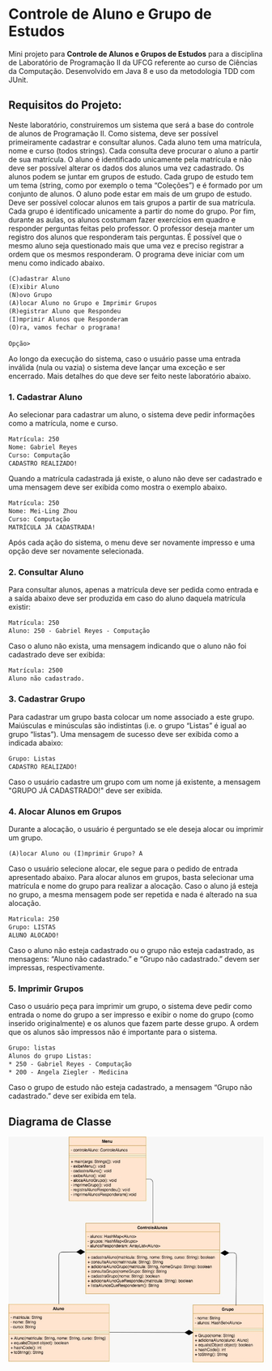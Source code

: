 # Controle de Aluno e Grupo de Estudos
Mini projeto para **Controle de Alunos e Grupos de Estudos** para a disciplina de Laboratório de Programação II da UFCG
referente ao curso de Ciências da Computação. Desenvolvido em Java 8 e uso da metodologia TDD com JUnit.

## Requisitos do Projeto:

Neste laboratório, construiremos um sistema que será a base do controle de alunos de Programação II. Como sistema, deve ser possível primeiramente cadastrar e consultar alunos. Cada aluno tem uma matrícula, nome e curso (todos strings). Cada consulta deve procurar o aluno a partir de sua matrícula. O aluno é identificado unicamente pela matrícula e não deve ser possível alterar os dados dos alunos uma vez cadastrado.
Os alunos podem se juntar em grupos de estudo. Cada grupo de estudo tem um tema (string, como por exemplo o tema “Coleções”) e é formado por um conjunto de alunos. O aluno pode estar em mais de um grupo de estudo. Deve ser possível colocar alunos em tais grupos a partir de sua matrícula. Cada grupo é identificado unicamente a partir do nome do grupo.
Por fim, durante as aulas, os alunos costumam fazer exercícios em quadro e responder perguntas feitas pelo professor. O professor deseja manter um registro dos alunos que responderam tais perguntas. É possível que o mesmo aluno seja questionado mais que uma vez e preciso registrar a ordem que os mesmos responderam.
O programa deve iniciar com um menu como indicado abaixo.

```
(C)adastrar Aluno
(E)xibir Aluno
(N)ovo Grupo
(A)locar Aluno no Grupo e Imprimir Grupos
(R)egistrar Aluno que Respondeu
(I)mprimir Alunos que Responderam
(O)ra, vamos fechar o programa!

Opção>
```

Ao longo da execução do sistema, caso o usuário passe uma entrada inválida (nula ou vazia) o sistema deve lançar uma exceção e ser encerrado.
Mais detalhes do que deve ser feito neste laboratório abaixo.

### 1. Cadastrar Aluno

Ao selecionar para cadastrar um aluno, o sistema deve pedir informações como a matrícula, nome e curso.
```
Matrícula: 250
Nome: Gabriel Reyes
Curso: Computação
CADASTRO REALIZADO!
```

Quando a matrícula cadastrada já existe, o aluno não deve ser cadastrado e uma mensagem deve ser exibida como mostra o exemplo abaixo.

```
Matrícula: 250
Nome: Mei-Ling Zhou
Curso: Computação
MATRÍCULA JÁ CADASTRADA!
```

Após cada ação do sistema, o menu deve ser novamente impresso e uma opção deve ser novamente selecionada.

### 2. Consultar Aluno
Para consultar alunos, apenas a matrícula deve ser pedida como entrada e a saída abaixo deve ser produzida em caso do aluno daquela matrícula existir:

```
Matrícula: 250
Aluno: 250 - Gabriel Reyes - Computação
```

Caso o aluno não exista, uma mensagem indicando que o aluno não foi cadastrado deve ser exibida:

```
Matrícula: 2500
Aluno não cadastrado.
``` 

### 3. Cadastrar Grupo
Para cadastrar um grupo basta colocar um nome associado a este grupo. Maiúsculas e minúsculas são indistintas (i.e. o grupo “Listas” é igual ao grupo “listas”). Uma mensagem de sucesso deve ser exibida como a indicada abaixo:

```
Grupo: Listas
CADASTRO REALIZADO!
```

Caso o usuário cadastre um grupo com um nome já existente, a mensagem "GRUPO JÁ CADASTRADO!" deve ser exibida.

### 4. Alocar Alunos em Grupos

Durante a alocação, o usuário é perguntado se ele deseja alocar ou imprimir um grupo.

```
(A)locar Aluno ou (I)mprimir Grupo? A
```

Caso o usuário selecione alocar, ele segue para o pedido de entrada apresentado abaixo.
Para alocar alunos em grupos, basta selecionar uma matrícula e nome do grupo para realizar a alocação. Caso o aluno já esteja no grupo, a mesma mensagem pode ser repetida e nada é alterado na sua alocação.

```
Matricula: 250
Grupo: LISTAS
ALUNO ALOCADO!
```

Caso o aluno não esteja cadastrado ou o grupo não esteja cadastrado, as mensagens: “Aluno não cadastrado.” e “Grupo não cadastrado.” devem ser impressas, respectivamente.

### 5. Imprimir Grupos
Caso o usuário peça para imprimir um grupo, o sistema deve pedir como entrada o nome do grupo a ser impresso e exibir o nome do grupo  (como inserido originalmente) e os alunos que fazem parte desse grupo. A ordem que os alunos são impressos não é importante para o sistema.

```
Grupo: listas
Alunos do grupo Listas:
* 250 - Gabriel Reyes - Computação
* 200 - Angela Ziegler - Medicina
```

Caso o grupo de estudo não esteja cadastrado, a mensagem “Grupo não cadastrado.” deve ser exibida em tela.


## Diagrama de Classe

![Diagrama de Classe](dc_controle_aluno.jpeg)
